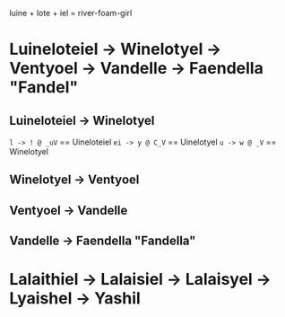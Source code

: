 luine + lote + iel = river-foam-girl

# Luineloteiel -> Winelotyel -> Ventyoel -> Vandelle -> Faendella "Fandel"

## Luineloteiel -> Winelotyel

`l -> ! @ _uV` == Uineloteiel
`ei -> y @ C_V` == Uinelotyel
`u -> w @ _V` == Winelotyel

## Winelotyel -> Ventyoel

## Ventyoel -> Vandelle

## Vandelle -> Faendella "Fandella"

# Lalaithiel -> Lalaisiel -> Lalaisyel -> Lyaishel -> Yashil